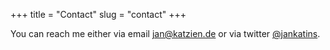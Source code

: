 +++
title = "Contact"
slug = "contact"
+++

You can reach me either via email [jan@katzien.de](mailto:jan@katzien.de) or via twitter [@jankatins](https://twitter.com/jankatins).